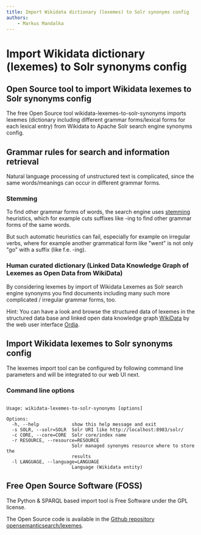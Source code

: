 ```yaml
---
title: Import Wikidata dictionary (lexemes) to Solr synonyms config
authors:
    - Markus Mandalka
---
```


# Import Wikidata dictionary (lexemes) to Solr synonyms config


## Open Source tool to import Wikidata lexemes to Solr synonyms config


The free Open Source tool wikidata-lexemes-to-solr-synonyms imports lexemes (dictionary including different grammar forms/lexical forms for each lexical entry) from Wikidata to Apache Solr search engine synonyms config.

## Grammar rules for search and information retrieval



Natural language processing of unstructured text is complicated, since the same words/meanings can occur in different grammar forms.

### Stemming


To find other grammar forms of words, the search engine uses [stemming](../doc/admin/config/stemming) heuristics, which for example cuts suffixes like -ing to find other grammar forms of the same words.

But such automatic heuristics can fail, especially for example on irregular verbs, where for example another grammatical form like "went" is not only "go" with a suffix (like f.e. -ing).

### Human curated dictionary (Linked Data Knowledge Graph of Lexemes as Open Data from WikiData)


By considering lexemes by import of Wikidata Lexemes as Solr search engine synonyms you find documents including many such more complicated / irregular grammar forms, too.

Hint: You can have a look and browse the structured data of lexemes in the structured data base and linked open data knowledge graph [WikiData](https://www.wikidata.org) by the web user interface [Ordia](https://tools.wmflabs.org/ordia/).

## Import Wikidata lexemes to Solr synonyms config



The lexemes import tool can be configured by following command line parameters and will be integrated to our web UI next.

### Command line options




```

Usage: wikidata-lexemes-to-solr-synonyms [options]

Options:
  -h, --help            show this help message and exit
  -s SOLR, --solr=SOLR  Solr URI like http://localhost:8983/solr/
  -c CORE, --core=CORE  Solr core/index name
  -r RESOURCE, --resource=RESOURCE
                        Solr managed synonyms resource where to store the
                        results
  -l LANGUAGE, --language=LANGUAGE
                        Language (Wikidata entity)

```




## Free Open Source Software (FOSS)


The Python & SPARQL based import tool is Free Software under the GPL license.

The Open Source code is available in the [Github repository opensemanticsearch/lexemes](https://github.com/opensemanticsearch/lexemes).
